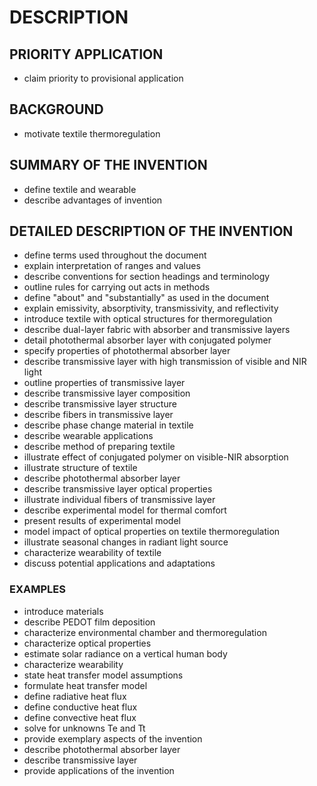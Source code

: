 # DESCRIPTION

## PRIORITY APPLICATION

- claim priority to provisional application

## BACKGROUND

- motivate textile thermoregulation

## SUMMARY OF THE INVENTION

- define textile and wearable
- describe advantages of invention

## DETAILED DESCRIPTION OF THE INVENTION

- define terms used throughout the document
- explain interpretation of ranges and values
- describe conventions for section headings and terminology
- outline rules for carrying out acts in methods
- define "about" and "substantially" as used in the document
- explain emissivity, absorptivity, transmissivity, and reflectivity
- introduce textile with optical structures for thermoregulation
- describe dual-layer fabric with absorber and transmissive layers
- detail photothermal absorber layer with conjugated polymer
- specify properties of photothermal absorber layer
- describe transmissive layer with high transmission of visible and NIR light
- outline properties of transmissive layer
- describe transmissive layer composition
- describe transmissive layer structure
- describe fibers in transmissive layer
- describe phase change material in textile
- describe wearable applications
- describe method of preparing textile
- illustrate effect of conjugated polymer on visible-NIR absorption
- illustrate structure of textile
- describe photothermal absorber layer
- describe transmissive layer optical properties
- illustrate individual fibers of transmissive layer
- describe experimental model for thermal comfort
- present results of experimental model
- model impact of optical properties on textile thermoregulation
- illustrate seasonal changes in radiant light source
- characterize wearability of textile
- discuss potential applications and adaptations

### EXAMPLES

- introduce materials
- describe PEDOT film deposition
- characterize environmental chamber and thermoregulation
- characterize optical properties
- estimate solar radiance on a vertical human body
- characterize wearability
- state heat transfer model assumptions
- formulate heat transfer model
- define radiative heat flux
- define conductive heat flux
- define convective heat flux
- solve for unknowns Te and Tt
- provide exemplary aspects of the invention
- describe photothermal absorber layer
- describe transmissive layer
- provide applications of the invention

